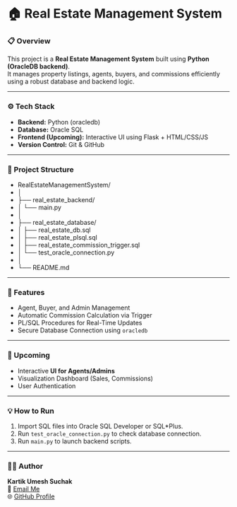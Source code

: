 # 🏠 Real Estate Management System

### 📋 Overview
This project is a **Real Estate Management System** built using **Python (OracleDB backend)**.  
It manages property listings, agents, buyers, and commissions efficiently using a robust database and backend logic.

---

### ⚙️ Tech Stack
- **Backend:** Python (oracledb)
- **Database:** Oracle SQL
- **Frontend (Upcoming):** Interactive UI using Flask + HTML/CSS/JS
- **Version Control:** Git & GitHub

---

### 📂 Project Structure
- RealEstateManagementSystem/
- │
- ├── real_estate_backend/
- │ └── main.py
- │
- ├── real_estate_database/
- │ ├── real_estate_db.sql
- │ ├── real_estate_plsql.sql
- │ ├── real_estate_commission_trigger.sql
- │ └── test_oracle_connection.py
- │
- └── README.md


---

### 🧠 Features
- Agent, Buyer, and Admin Management  
- Automatic Commission Calculation via Trigger  
- PL/SQL Procedures for Real-Time Updates  
- Secure Database Connection using `oracledb`

---

### 🚀 Upcoming
- Interactive **UI for Agents/Admins**
- Visualization Dashboard (Sales, Commissions)
- User Authentication

---

### 💡 How to Run
1. Import SQL files into Oracle SQL Developer or SQL*Plus.
2. Run `test_oracle_connection.py` to check database connection.
3. Run `main.py` to launch backend scripts.

---

### 👨‍💻 Author
**Kartik Umesh Suchak**  
📧 [Email Me](mailto:kartiksuchak05@gmail.com)  
🌐 [GitHub Profile](https://github.com/KartikSuchak)
